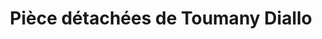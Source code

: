 ---
title: "Pièce détachées de Toumany Diallo"
url: /faranah/piece-detachees-de-toumany-diallo/
shop: shop
---